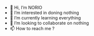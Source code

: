 - 👋 Hi, I’m NORIO
- 👀 I’m interested in doning nothing
- 🌱 I’m currently learning everything
- 💞️ I’m looking to collaborate on nothing
- 📫 How to reach me ?

<!---
NORIO12/NORIO12 is a ✨ special ✨ repository because its `README.md` (this file) appears on your GitHub profile.
You can click the Preview link to take a look at your changes.
--->
